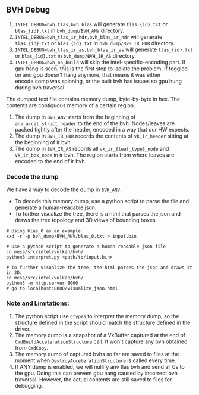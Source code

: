 ## BVH Debug

1. `INTEL_DEBUG=bvh_tlas,bvh_blas` will generate `tlas_{id}.txt` or `blas_{id}.txt` in `bvh_dump/BVH_ANV` directory.
2. `INTEL_DEBUG=bvh_tlas_ir_hdr,bvh_blas_ir_hdr` will generate `tlas_{id}.txt` or `blas_{id}.txt` in `bvh_dump/BVH_IR_HDR` directory.
3. `INTEL_DEBUG=bvh_tlas_ir_as,bvh_blas_ir_as` will generate `tlas_{id}.txt` or `blas_{id}.txt` in `bvh_dump/BVH_IR_AS` directory.
4. `INTEL_DEBUG=bvh_no_build` will skip the intel-specific-encoding part. If gpu hang is seen, this is the first step to isolate the problem. If toggled on and gpu doesn't hang anymore, that means it was either encode.comp was spinning, or the built bvh has issues so gpu hung during bvh traversal.

The dumped text file contains memory dump, byte-by-byte in hex. The contents are contiguous memory of a certain region.
1. The dump in `BVH_ANV` starts from the beginning of `anv_accel_struct_header` to the end of the bvh. Nodes/leaves are packed tightly after the header, encoded in a way that our HW expects.
2. The dump in `BVH_IR_HDR` records the contents of `vk_ir_header` sitting at the beginning of ir bvh.
3. The dump in `BVH_IR_AS` records all `vk_ir_{leaf_type}_node` and  `vk_ir_box_node` in ir bvh. The region starts from where leaves are encoded to the end of ir bvh.

### Decode the dump

We have a way to decode the dump in `BVH_ANV`.
- To decode this memory dump, use a python script to parse the file and generate a human-readable json.
- To further visualize the tree, there is a html that parses the json and draws the tree topology and 3D views of bounding boxes.

```
# Using blas_0 as an example
xxd -r -p bvh_dump/BVH_ANV/blas_0.txt > input.bin

# Use a python script to generate a human-readable json file
cd mesa/src/intel/vulkan/bvh/
python3 interpret.py <path/to/input.bin>

# To further visualize the tree, the html parses the json and draws it in 3D.
cd mesa/src/intel/vulkan/bvh/
python3 -m http.server 8000
# go to localhost:8000/visualize_json.html

```

### Note and Limitations:
1. The python script use `ctypes` to interpret the memory dump, so the structure defined in the script should match the structure defined in the driver.
2. The memory dump is a snapshot of a VkBuffer captured at the end of `CmdBuildAccelerationStructure` call. It won't capture any bvh obtained from `CmdCopy`.
3. The memory dump of captured bvhs so far are saved to files at the moment when `DestroyAccelerationStructure` is called every time.
4. If ANY dump is enabled, we will nullify anv tlas bvh and send all 0s to the gpu. Doing this can prevent gpu hang caused by incorrect bvh traversal. However, the actual contents are still saved to files for debugging.
